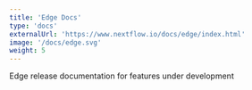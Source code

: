 ```yaml
---
title: 'Edge Docs'
type: 'docs'
externalUrl: 'https://www.nextflow.io/docs/edge/index.html'
image: '/docs/edge.svg'
weight: 5
---
```


Edge release documentation for features under development